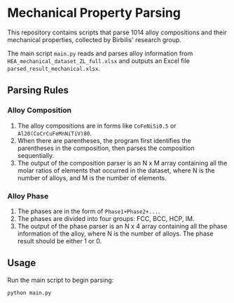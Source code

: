 # Mechanical Property Parsing

This repository contains scripts that parse 1014 alloy compositions and their mechanical properties, collected by Birbilis' research group.

The main script `main.py` reads and parses alloy information from `HEA_mechanical_dataset_ZL_full.xlsx` and outputs an Excel file `parsed_result_mechanical.xlsx`.

## Parsing Rules

### Alloy Composition

1. The alloy compositions are in forms like `CoFeNiSi0.5` or `Al20(CoCrCuFeMnNiTiV)80`.
2. When there are parentheses, the program first identifies the parentheses in the composition, then parses the composition sequentially.
3. The output of the composition parser is an N x M array containing all the molar ratios of elements that occurred in the dataset, where N is the number of alloys, and M is the number of elements.

### Alloy Phase

1. The phases are in the form of `Phase1+Phase2+...`.
2. The phases are divided into four groups: FCC, BCC, HCP, IM.
3. The output of the phase parser is an N x 4 array containing all the phase information of the alloy, where N is the number of alloys. The phase result should be either 1 or 0.

## Usage

Run the main script to begin parsing:

```bash
python main.py

